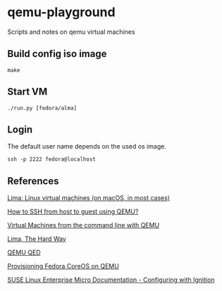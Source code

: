 # qemu-playground
Scripts and notes on qemu virtual machines


## Build config iso image

```
make
```

## Start VM

```
./run.py [fedora/alma]
```

## Login

The default user name depends on the used os image.

```
ssh -p 2222 fedora@localhost
```

## References

[Lima: Linux virtual machines (on macOS, in most cases)](https://github.com/lima-vm/lima)

[How to SSH from host to guest using QEMU?](https://unix.stackexchange.com/a/196074)

[Virtual Machines from the command line with QEMU](https://ict4g.net/adolfo/notes/admin/qemu-virtual-machines.html)

[Lima, The Hard Way](https://github.com/afbjorklund/lima-the-hard-way)

[QEMU QED](https://eaasi.gitlab.io/program_docs/qemu-qed/)

[Provisioning Fedora CoreOS on QEMU](https://docs.fedoraproject.org/en-US/fedora-coreos/provisioning-qemu/)

[ SUSE Linux Enterprise Micro Documentation - Configuring with Ignition](https://documentation.suse.com/sle-micro/5.1/html/SLE-Micro-all/cha-images-ignition.html)
